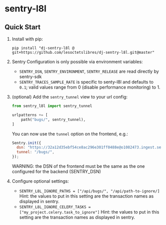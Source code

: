 # sentry-l8l

## Quick Start

1. Install with pip:

   ```shell
   pip install "dj-sentry-l8l @ git+https://github.com/lesoctetslibres/dj-sentry-l8l.git@master"
   ```

2. Sentry Configuration is only possible via environment variables:

   - `SENTRY_DSN`, `SENTRY_ENVIRONMENT`, `SENTRY_RELEASE` are read directly by
     sentry-sdk
   - `SENTRY_TRACES_SAMPLE_RATE` is specific to senty-l8l and defaults to `0.1`;
     valid values range from 0 (disable performance monitoring) to 1.

3. (optional) Add the `sentry_tunnel` view to your url config:

   ```py
   from sentry_l8l import sentry_tunnel

   urlpatterns += [
       path("bugs/", sentry_tunnel),
   ]
   ```

   You can now use the `tunnel` option on the frontend, e.g.:

   ```js
   Sentry.init({
     dsn: "https://32a12d35ebf54ce8ac296e301ff0488e@o1082473.ingest.sentry.io/6095369",
     tunnel: "/bugs/",
   });
   ```

   WARNING: the DSN of the frontend must be the same as the one configured for
   the backend (SENTRY_DSN)

4. Configure optional settings:

   - `SENTRY_L8L_IGNORE_PATHS = ["/api/bugs/", "/api/path-to-ignore/]`
     Hint: the values to put in this setting are the transaction names as displayed in sentry.
   - `SENTRY_L8L_IGNORE_CELERY_TASKS = ["my_project.celery.task_to_ignore"]`
     Hint: the values to put in this setting are the transaction names as displayed in sentry.
